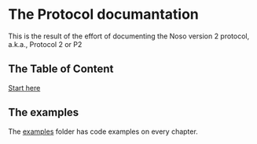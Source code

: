# The Protocol documantation

This is the result of the effort of documenting the Noso version 2 protocol, a.k.a., Protocol 2 or P2

## The Table of Content

[Start here](html/index.html)

## The examples

The [examples](examples/README.md) folder has code examples on every chapter.
